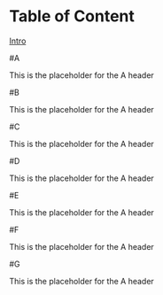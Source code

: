 # Table of Content

[Intro](#A)



#A

This is the placeholder for the A header




#B

This is the placeholder for the A header





#C

This is the placeholder for the A header






#D

This is the placeholder for the A header







#E

This is the placeholder for the A header







#F

This is the placeholder for the A header







#G

This is the placeholder for the A header
